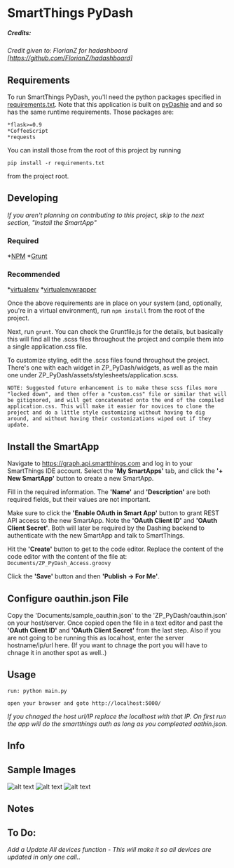 
# SmartThings PyDash
##### Credits:
*Credit given to: FlorianZ for hadashboard [https://github.com/FlorianZ/hadashboard]*


## Requirements
To run SmartThings PyDash, you'll need the python packages specified in [requirements.txt](./requirements.txt). Note that this application is built on [pyDashie](https://github.com/evolvedlight/pydashie) and and so has the same runtime requirements. Those packages are:

````
*flask>=0.9
*CoffeeScript
*requests
````
You can install those from the root of this project by running

`pip install -r requirements.txt`

from the project root.


## Developing
*If you aren't planning on contributing to this project, skip to the next section, "Install the SmartApp"*

### Required
*[NPM](https://docs.npmjs.com/getting-started/installing-node)
*[Grunt](http://gruntjs.com/)

### Recommended
*[virtualenv](https://pypi.python.org/pypi/virtualenv)
*[virtualenvwrapper](https://virtualenvwrapper.readthedocs.org/en/latest/)

Once the above requirements are in place on your system (and, optionally, you're in a virtual environment), run `npm install` from the root of the project.

Next, run `grunt`. You can check the Gruntfile.js for the details, but basically this will find all the .scss files throughout the project and compile them into a single application.css file.

To customize styling, edit the .scss files found throughout the project. There's one with each widget in ZP_PyDash/widgets, as well as the main one under ZP_PyDash/assets/stylesheets/application.scss.

````
NOTE: Suggested future enhancement is to make these scss files more "locked down", and then offer a "custom.css" file or similar that will be gitignored, and will get concatenated onto the end of the compiled application.css. This will make it easier for novices to clone the project and do a little style customizing without having to dig around, and without having their customizations wiped out if they update.
````

## Install the SmartApp
Navigate to https://graph.api.smartthings.com and log in to your SmartThings IDE account. Select the **'My SmartApps'** tab, and click the **'+ New SmartApp'** button to create a new SmartApp.

Fill in the required information. The **'Name'** and **'Description'** are both required fields, but their values are not important.

Make sure to click the **'Enable OAuth in Smart App'** button to grant REST API access to the new SmartApp. Note the **'OAuth Client ID'** and **'OAuth Client Secret'**. Both will later be required by the Dashing backend to authenticate with the new SmartApp and talk to SmartThings.

Hit the **'Create'** button to get to the code editor. Replace the content of the code editor with the content of the file at: `Documents/ZP_PyDash_Access.groovy`

Click the **'Save'** button and then **'Publish -> For Me'**.

## Configure oauthin.json File
Copy the 'Documents/sample_oauthin.json' to the 'ZP_PyDash/oauthin.json' on your host/server. Once copied open the file in a text editor and past the **'OAuth Client ID'** and **'OAuth Client Secret'** from the last step. Also if you are not going to be running this as localhost, enter the server hostname/ip/url here. (If you want to chnage the port you will have to chnage it in another spot as well..)


## Usage
````
run: python main.py

open your browser and goto http://localhost:5000/ 
````
*If you chnaged the host url/IP replace the localhost with that IP. On first run the app will do the smartthings auth as long as you compleated oathin.json.*

## Info

## Sample Images
![alt text](https://raw.githubusercontent.com/zpriddy/SmartThings_PyDash/master/Documents/Images/ZP_SmartThings_PyDash1.png "Main Page")
![alt text](https://raw.githubusercontent.com/zpriddy/SmartThings_PyDash/master/Documents/Images/ZP_SmartThings_PyDash2.png "Dimmer Level")
![alt text](https://raw.githubusercontent.com/zpriddy/SmartThings_PyDash/master/Documents/Images/ZP_SmartThings_PyDash3.png "Sensors")

## Notes


## To Do:
*Add a Update All devices function - This will make it so all devices are updated in only one call..*


